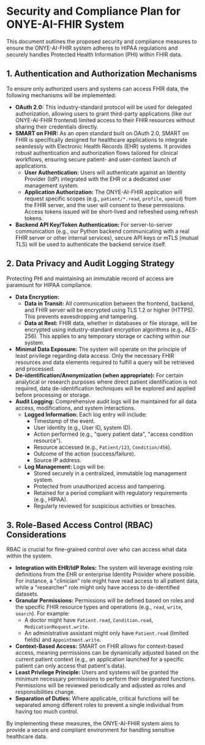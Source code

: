 # Security and Compliance Plan for ONYE-AI-FHIR System

This document outlines the proposed security and compliance measures to ensure the ONYE-AI-FHIR system adheres to HIPAA regulations and securely handles Protected Health Information (PHI) within FHIR data.

## 1. Authentication and Authorization Mechanisms

To ensure only authorized users and systems can access FHIR data, the following mechanisms will be implemented:

* **OAuth 2.0:** This industry-standard protocol will be used for delegated authorization, allowing users to grant third-party applications (like our ONYE-AI-FHIR frontend) limited access to their FHIR resources without sharing their credentials directly.
* **SMART on FHIR:** As an open standard built on OAuth 2.0, SMART on FHIR is specifically designed for healthcare applications to integrate seamlessly with Electronic Health Records (EHR) systems. It provides robust authentication and authorization flows tailored for clinical workflows, ensuring secure patient- and user-context launch of applications.
    * **User Authentication:** Users will authenticate against an Identity Provider (IdP) integrated with the EHR or a dedicated user management system.
    * **Application Authorization:** The ONYE-AI-FHIR application will request specific scopes (e.g., `patient/*.read`, `profile`, `openid`) from the FHIR server, and the user will consent to these permissions. Access tokens issued will be short-lived and refreshed using refresh tokens.
* **Backend API Key/Token Authentication:** For server-to-server communication (e.g., our Python backend communicating with a real FHIR server or other internal services), secure API keys or mTLS (mutual TLS) will be used to authenticate the backend service itself.

## 2. Data Privacy and Audit Logging Strategy

Protecting PHI and maintaining an immutable record of access are paramount for HIPAA compliance.

* **Data Encryption:**
    * **Data in Transit:** All communication between the frontend, backend, and FHIR server will be encrypted using TLS 1.2 or higher (HTTPS). This prevents eavesdropping and tampering.
    * **Data at Rest:** FHIR data, whether in databases or file storage, will be encrypted using industry-standard encryption algorithms (e.g., AES-256). This applies to any temporary storage or caching within our system.
* **Minimal Data Exposure:** The system will operate on the principle of least privilege regarding data access. Only the necessary FHIR resources and data elements required to fulfill a query will be retrieved and processed.
* **De-identification/Anonymization (when appropriate):** For certain analytical or research purposes where direct patient identification is not required, data de-identification techniques will be explored and applied before processing or storage.
* **Audit Logging:** Comprehensive audit logs will be maintained for all data access, modifications, and system interactions.
    * **Logged Information:** Each log entry will include:
        * Timestamp of the event.
        * User identity (e.g., User ID, system ID).
        * Action performed (e.g., "query patient data", "access condition resource").
        * Resource accessed (e.g., `Patient/123`, `Condition/456`).
        * Outcome of the action (success/failure).
        * Source IP address.
    * **Log Management:** Logs will be:
        * Stored securely in a centralized, immutable log management system.
        * Protected from unauthorized access and tampering.
        * Retained for a period compliant with regulatory requirements (e.g., HIPAA).
        * Regularly reviewed for suspicious activities or breaches.

## 3. Role-Based Access Control (RBAC) Considerations

RBAC is crucial for fine-grained control over who can access what data within the system.

* **Integration with EHR/IdP Roles:** The system will leverage existing role definitions from the EHR or enterprise Identity Provider where possible. For instance, a "clinician" role might have read access to all patient data, while a "researcher" role might only have access to de-identified datasets.
* **Granular Permissions:** Permissions will be defined based on roles and the specific FHIR resource types and operations (e.g., `read`, `write`, `search`). For example:
    * A doctor might have `Patient.read`, `Condition.read`, `MedicationRequest.write`.
    * An administrative assistant might only have `Patient.read` (limited fields) and `Appointment.write`.
* **Context-Based Access:** SMART on FHIR allows for context-based access, meaning permissions can be dynamically adjusted based on the current patient context (e.g., an application launched for a specific patient can only access that patient's data).
* **Least Privilege Principle:** Users and systems will be granted the minimum necessary permissions to perform their designated functions. Permissions will be reviewed periodically and adjusted as roles and responsibilities change.
* **Separation of Duties:** Where applicable, critical functions will be separated among different roles to prevent a single individual from having too much control.

By implementing these measures, the ONYE-AI-FHIR system aims to provide a secure and compliant environment for handling sensitive healthcare data.